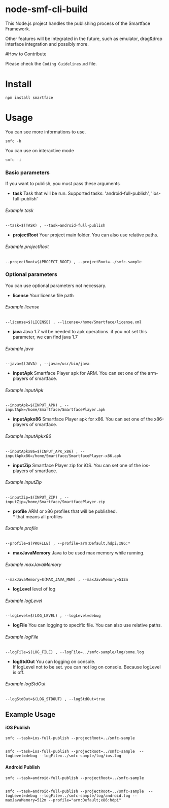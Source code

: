 # node-smf-cli-build 

This Node.js project handles the publishing process of the Smartface Framework.

Other features will be integrated in the future, such as emulator, drag&drop interface integration and possibly more.

#How to Contribute

Please check the `Coding Guidelines.md` file.

# Install
  
    npm install smartface
    
# Usage
You can see more informations to use.

    smfc -h

You can use on interactive mode

    smfc -i
    
### Basic parameters
If you want to publish, you must pass these arguments
- <b>task</b>
  Task that will be run. Supported tasks: 'android-full-publish', 'ios-full-publish'

###### Example task
    --task=$(TASK) , --task=android-full-publish
    
- <b>projectRoot</b>
  Your project main folder. You can also use relative paths.

###### Example projectRoot
    --projectRoot=$(PROJECT_ROOT) , --projectRoot=../smfc-sample
    
### Optional parameters
You can use optional parameters not necessary.
- <b>license</b>
   Your license file path

###### Example license
    --license=$(LICENSE) , --license=/home/Smartface/license.xml
  
- <b>java</b>
   Java 1.7 wil be needed to apk operations. if you not set this parameter, we can find java 1.7

###### Example java
    --java=$(JAVA) , --java=/usr/bin/java
  
- <b>inputApk</b>
   Smartface Player apk for ARM. You can set one of the arm-players of smartface.

###### Example inputApk  
    --inputApk=$(INPUT_APK) , --inputApk=/home/Smartface/SmartfacePlayer.apk
 
 - <b>inputApkx86</b>
   Smartface Player apk for x86. You can set one of the x86-players of smartface.

###### Example inputApkx86 
    --inputApkx86=$(INPUT_APK_x86) , --inputApkx86=/home/Smartface/SmartfacePlayer-x86.apk
 
 - <b>inputZip</b>
   Smartface Player zip for iOS. You can set one of the ios-players of smartface.

###### Example inputZip 
    --inputZip=$(INPUT_ZIP) , --inputZip=/home/Smartface/SmartfacePlayer.zip

- <b>profile</b>
   ARM or x86 profiles that will be published. </br>
   \* that means all profiles

###### Example profile
    --profile=$(PROFILE) , --profile=arm:Default,hdpi;x86:*
     
- <b>maxJavaMemory</b>
  Java to be used max memory while running.

###### Example maxJavaMemory
    --maxJavaMemory=$(MAX_JAVA_MEM) , --maxJavaMemory=512m
       
- <b>logLevel</b>
  level of log

###### Example logLevel 
    --logLevel=$(LOG_LEVEL) , --logLevel=debug
         
- <b>logFile</b>
  You can logging to specific file. You can also use relative paths.

###### Example logFile
    --logFile=$(LOG_FILE) , --logFile=../smfc-sample/log/some.log
  
- <b>logStdOut</b>
  You can logging on console. </br>
  If logLevel not to be set. you can not log on console. Because logLevel is off.

###### Example logStdOut
    --logStdOut=$(LOG_STDOUT) , --logStdOut=true

## Example Usage

#### iOS Publish

    smfc --task=ios-full-publish --projectRoot=../smfc-sample


    smfc --task=ios-full-publish --projectRoot=../smfc-sample  --logLevel=debug --logFile=../smfc-sample/log/ios.log 

#### Android Publish

    smfc --task=android-full-publish --projectRoot=../smfc-sample 


    smfc --task=android-full-publish --projectRoot=../smfc-sample  --logLevel=debug --logFile=../smfc-sample/log/android.log --maxJavaMemory=512m --profile="arm:Default;x86:hdpi"
